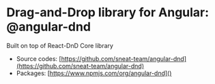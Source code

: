 # Drag-and-Drop library for Angular: @angular-dnd

Built on top of React-DnD Core library

- Source codes: [https://github.com/sneat-team/angular-dnd](https://github.com/sneat-team/angular-dnd)
- Packages: [https://www.npmjs.com/org/angular-dnd]()
